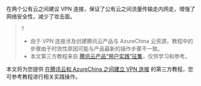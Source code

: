 在两个公有云之间建议 VPN 连接，保证了公有云之间流量传输走内网走，增强了网络安全性，减少了攻击面。
>?
>- 由于 VPN 连接涉及创建腾讯云产品与 AzureChina 云资源，教程中的步骤由于时效性原因可能与产品最新的操作步骤不一致。
>- 本文第三方教程来自 [腾讯云产品“用户实践”征集](https://cloud.tencent.com/document/product/855/76326)，仅供学习和参考。
>


本文将为您提供 [在腾讯云和 AzureChina 之间建立 VPN 连接](https://cloud.tencent.com/developer/article/2175836) 的第三方教程，您可参考教程进行相关实践操作。

